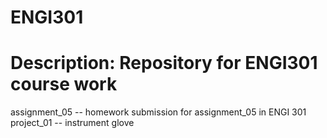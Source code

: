 # ENGI301
# Description: Repository for ENGI301 course work

assignment_05 -- homework submission for assignment_05 in ENGI 301
project_01 -- instrument glove
